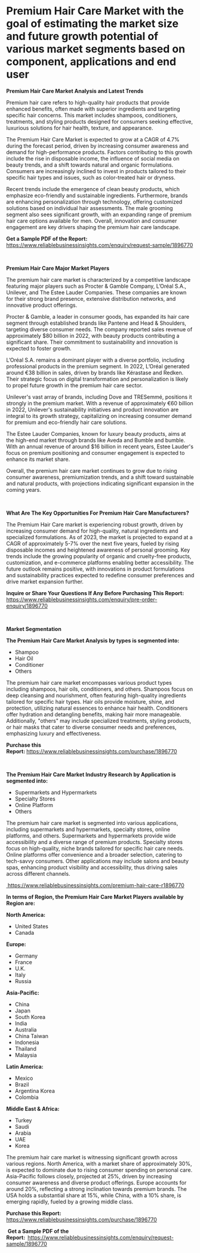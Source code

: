 <p><h1>Premium Hair Care Market with the goal of estimating the market size and future growth potential of various market segments based on component, applications and end user</h1></p><p><strong>Premium Hair Care Market Analysis and Latest Trends</strong></p>
<p><p>Premium hair care refers to high-quality hair products that provide enhanced benefits, often made with superior ingredients and targeting specific hair concerns. This market includes shampoos, conditioners, treatments, and styling products designed for consumers seeking effective, luxurious solutions for hair health, texture, and appearance.</p><p>The Premium Hair Care Market is expected to grow at a CAGR of 4.7% during the forecast period, driven by increasing consumer awareness and demand for high-performance products. Factors contributing to this growth include the rise in disposable income, the influence of social media on beauty trends, and a shift towards natural and organic formulations. Consumers are increasingly inclined to invest in products tailored to their specific hair types and issues, such as color-treated hair or dryness.</p><p>Recent trends include the emergence of clean beauty products, which emphasize eco-friendly and sustainable ingredients. Furthermore, brands are enhancing personalization through technology, offering customized solutions based on individual hair assessments. The male grooming segment also sees significant growth, with an expanding range of premium hair care options available for men. Overall, innovation and consumer engagement are key drivers shaping the premium hair care landscape.</p></p>
<p><strong>Get a Sample PDF of the Report:&nbsp;</strong> <a href="https://www.reliablebusinessinsights.com/enquiry/request-sample/1896770?utm_campaign=3431&utm_medium=2&utm_source=Github&utm_content=ia&utm_term=15042025&utm_id=premium-hair-care">https://www.reliablebusinessinsights.com/enquiry/request-sample/1896770</a></p>
<p>&nbsp;</p>
<p><strong>Premium Hair Care Major Market Players</strong></p>
<p><p>The premium hair care market is characterized by a competitive landscape featuring major players such as Procter & Gamble Company, L’Oréal S.A., Unilever, and The Estee Lauder Companies. These companies are known for their strong brand presence, extensive distribution networks, and innovative product offerings.</p><p>Procter & Gamble, a leader in consumer goods, has expanded its hair care segment through established brands like Pantene and Head & Shoulders, targeting diverse consumer needs. The company reported sales revenue of approximately $80 billion in 2022, with beauty products contributing a significant share. Their commitment to sustainability and innovation is expected to foster growth.</p><p>L’Oréal S.A. remains a dominant player with a diverse portfolio, including professional products in the premium segment. In 2022, L’Oréal generated around €38 billion in sales, driven by brands like Kérastase and Redken. Their strategic focus on digital transformation and personalization is likely to propel future growth in the premium hair care sector.</p><p>Unilever's vast array of brands, including Dove and TRESemmé, positions it strongly in the premium market. With a revenue of approximately €60 billion in 2022, Unilever's sustainability initiatives and product innovation are integral to its growth strategy, capitalizing on increasing consumer demand for premium and eco-friendly hair care solutions.</p><p>The Estee Lauder Companies, known for luxury beauty products, aims at the high-end market through brands like Aveda and Bumble and bumble. With an annual revenue of around $16 billion in recent years, Estee Lauder's focus on premium positioning and consumer engagement is expected to enhance its market share.</p><p>Overall, the premium hair care market continues to grow due to rising consumer awareness, premiumization trends, and a shift toward sustainable and natural products, with projections indicating significant expansion in the coming years.</p></p>
<p>&nbsp;</p>
<p><strong>What Are The Key Opportunities For Premium Hair Care Manufacturers?</strong></p>
<p><p>The Premium Hair Care market is experiencing robust growth, driven by increasing consumer demand for high-quality, natural ingredients and specialized formulations. As of 2023, the market is projected to expand at a CAGR of approximately 5-7% over the next five years, fueled by rising disposable incomes and heightened awareness of personal grooming. Key trends include the growing popularity of organic and cruelty-free products, customization, and e-commerce platforms enabling better accessibility. The future outlook remains positive, with innovations in product formulations and sustainability practices expected to redefine consumer preferences and drive market expansion further.</p></p>
<p><strong>Inquire or Share Your Questions If Any Before Purchasing This Report:</strong> <a href="https://www.reliablebusinessinsights.com/enquiry/pre-order-enquiry/1896770?utm_campaign=3431&utm_medium=2&utm_source=Github&utm_content=ia&utm_term=15042025&utm_id=premium-hair-care">https://www.reliablebusinessinsights.com/enquiry/pre-order-enquiry/1896770</a></p>
<p>&nbsp;</p>
<p><strong>Market Segmentation</strong></p>
<p><strong>The Premium Hair Care Market Analysis by types is segmented into:</strong></p>
<p><ul><li>Shampoo</li><li>Hair Oil</li><li>Conditioner</li><li>Others</li></ul></p>
<p><p>The premium hair care market encompasses various product types including shampoos, hair oils, conditioners, and others. Shampoos focus on deep cleansing and nourishment, often featuring high-quality ingredients tailored for specific hair types. Hair oils provide moisture, shine, and protection, utilizing natural essences to enhance hair health. Conditioners offer hydration and detangling benefits, making hair more manageable. Additionally, "others" may include specialized treatments, styling products, or hair masks that cater to diverse consumer needs and preferences, emphasizing luxury and effectiveness.</p></p>
<p><strong>Purchase this Report:&nbsp;</strong><a href="https://www.reliablebusinessinsights.com/purchase/1896770?utm_campaign=3431&utm_medium=2&utm_source=Github&utm_content=ia&utm_term=15042025&utm_id=premium-hair-care">https://www.reliablebusinessinsights.com/purchase/1896770</a></p>
<p>&nbsp;</p>
<p><strong>The Premium Hair Care Market Industry Research by Application is segmented into:</strong></p>
<p><ul><li>Supermarkets and Hypermarkets</li><li>Specialty Stores</li><li>Online Platform</li><li>Others</li></ul></p>
<p><p>The premium hair care market is segmented into various applications, including supermarkets and hypermarkets, specialty stores, online platforms, and others. Supermarkets and hypermarkets provide wide accessibility and a diverse range of premium products. Specialty stores focus on high-quality, niche brands tailored for specific hair care needs. Online platforms offer convenience and a broader selection, catering to tech-savvy consumers. Other applications may include salons and beauty spas, enhancing product visibility and accessibility, thus driving sales across different channels.</p></p>
<p><a href="https://www.reliablebusinessinsights.com/premium-hair-care-r1896770?utm_campaign=3431&utm_medium=2&utm_source=Github&utm_content=ia&utm_term=15042025&utm_id=premium-hair-care">&nbsp;https://www.reliablebusinessinsights.com/premium-hair-care-r1896770</a></p>
<p><strong>In terms of Region, the Premium Hair Care Market Players available by Region are:</strong></p>
<p>
    <p> <strong> North America: </strong>
        <ul>
            <li>United States</li>
            <li>Canada</li>
        </ul>
        </p> 
    <p> <strong> Europe: </strong>
        <ul>
            <li>Germany</li>
            <li>France</li>
            <li>U.K.</li>
            <li>Italy</li>
            <li>Russia</li>
        </ul>
        </p> 
    <p> <strong> Asia-Pacific: </strong>
        <ul>
            <li>China</li>
            <li>Japan</li>
            <li>South Korea</li>
            <li>India</li>
            <li>Australia</li>
            <li>China Taiwan</li>
            <li>Indonesia</li>
            <li>Thailand</li>
            <li>Malaysia</li>
        </ul>
        </p> 
    <p> <strong> Latin America: </strong>
        <ul>
            <li>Mexico</li>
            <li>Brazil</li>
            <li>Argentina Korea</li>
            <li>Colombia</li>
        </ul>
        </p> 
    <p> <strong> Middle East & Africa: </strong>
        <ul>
            <li>Turkey</li>
            <li>Saudi</li>
            <li>Arabia</li>
            <li>UAE</li>
            <li>Korea</li>
        </ul>
    </p>
    </p>
<p><p>The premium hair care market is witnessing significant growth across various regions. North America, with a market share of approximately 30%, is expected to dominate due to rising consumer spending on personal care. Asia-Pacific follows closely, projected at 25%, driven by increasing consumer awareness and diverse product offerings. Europe accounts for around 20%, reflecting a strong inclination towards premium brands. The USA holds a substantial share at 15%, while China, with a 10% share, is emerging rapidly, fueled by a growing middle class.</p></p>
<p><strong>Purchase this Report: </strong><a href="https://www.reliablebusinessinsights.com/purchase/1896770?utm_campaign=3431&utm_medium=2&utm_source=Github&utm_content=ia&utm_term=15042025&utm_id=premium-hair-care">https://www.reliablebusinessinsights.com/purchase/1896770</a></p>
<p>&nbsp;<strong>Get a Sample PDF of the Report:&nbsp;&nbsp;</strong><a href="https://www.reliablebusinessinsights.com/enquiry/request-sample/1896770?utm_campaign=3431&utm_medium=2&utm_source=Github&utm_content=ia&utm_term=15042025&utm_id=premium-hair-care">https://www.reliablebusinessinsights.com/enquiry/request-sample/1896770</a></p>
<p><strong></strong></p>
<p><p></p><p></p><p></p></p>